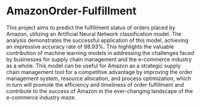 # AmazonOrder-Fulfillment
This project aims to predict the fulfillment status of orders placed by Amazon, utilizing an Artificial Neural Network classification model. The analysis demonstrates the successful application of this model, achieving an impressive accuracy rate of 98.93%. This highlights the valuable contribution of machine learning models in addressing the challenges faced by businesses for supply chain management and the e-commerce industry as a whole. This model can be useful for Amazon as a strategic supply chain management tool for a competitive advantage by improving the order management system, resource allocation, and process optimization, which in turn will promote the efficiency and timeliness of order fulfillment and contribute to the success of Amazon in the ever-changing landscape of the e-commerce industry maze.
